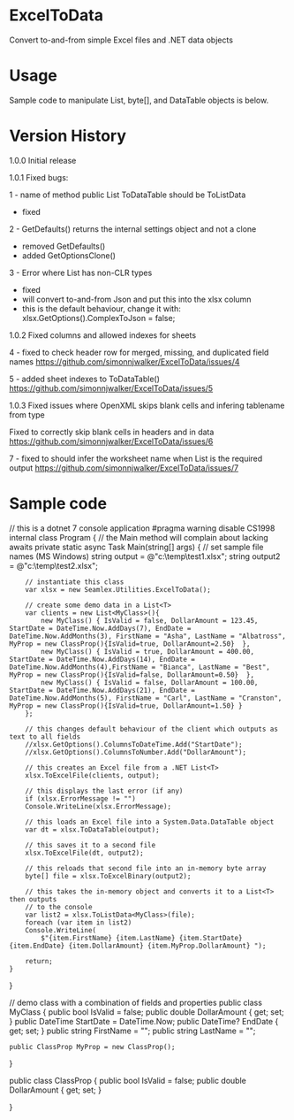 # ExcelToData
Convert to-and-from simple Excel files and .NET data objects

# Usage
Sample code to manipulate List<t>, byte[], and DataTable objects is below.

# Version History

1.0.0 Initial release

1.0.1 Fixed bugs:

1 - name of method public List<T> ToDataTable<T> should be ToListData<T>
- fixed 

2 - GetDefaults() returns the internal settings object and not a clone
- removed GetDefaults()
- added GetOptionsClone()

3 - Error where List<T> has non-CLR types
- fixed
- will convert to-and-from Json and put this into the xlsx column
- this is the default behaviour, change it with:
xlsx.GetOptions().ComplexToJson = false;

1.0.2 Fixed columns and allowed indexes for sheets

4 - fixed to check header row for merged, missing, and duplicated field names
https://github.com/simonnjwalker/ExcelToData/issues/4

5 - added sheet indexes to ToDataTable()
https://github.com/simonnjwalker/ExcelToData/issues/5


1.0.3 Fixed issues where OpenXML skips blank cells and infering tablename from type

Fixed to correctly skip blank cells in headers and in data
https://github.com/simonnjwalker/ExcelToData/issues/6

7 - fixed to should infer the worksheet name <T> when List<T> is the required output
https://github.com/simonnjwalker/ExcelToData/issues/7







# Sample code

// this is a dotnet 7 console application
#pragma warning disable CS1998
internal class Program
{
    // the Main method will complain about lacking awaits
    private static async Task Main(string[] args)
    {
        // set sample file names (MS Windows)
        string output = @"c:\temp\test1.xlsx";
        string output2 = @"c:\temp\test2.xlsx";

        // instantiate this class
        var xlsx = new Seamlex.Utilities.ExcelToData();

        // create some demo data in a List<T>
        var clients = new List<MyClass>(){
            new MyClass() { IsValid = false, DollarAmount = 123.45, StartDate = DateTime.Now.AddDays(7), EndDate = DateTime.Now.AddMonths(3), FirstName = "Asha", LastName = "Albatross", MyProp = new ClassProp(){IsValid=true, DollarAmount=2.50}  },
            new MyClass() { IsValid = true, DollarAmount = 400.00, StartDate = DateTime.Now.AddDays(14), EndDate = DateTime.Now.AddMonths(4),FirstName = "Bianca", LastName = "Best", MyProp = new ClassProp(){IsValid=false, DollarAmount=0.50}  },
            new MyClass() { IsValid = false, DollarAmount = 100.00, StartDate = DateTime.Now.AddDays(21), EndDate = DateTime.Now.AddMonths(5), FirstName = "Carl", LastName = "Cranston", MyProp = new ClassProp(){IsValid=true, DollarAmount=1.50} }
        };

        // this changes default behaviour of the client which outputs as text to all fields 
        //xlsx.GetOptions().ColumnsToDateTime.Add("StartDate");
        //xlsx.GetOptions().ColumnsToNumber.Add("DollarAmount");

        // this creates an Excel file from a .NET List<T>
        xlsx.ToExcelFile(clients, output);

        // this displays the last error (if any)
        if (xlsx.ErrorMessage != "")
        Console.WriteLine(xlsx.ErrorMessage);

        // this loads an Excel file into a System.Data.DataTable object
        var dt = xlsx.ToDataTable(output);

        // this saves it to a second file
        xlsx.ToExcelFile(dt, output2);

        // this reloads that second file into an in-memory byte array
        byte[] file = xlsx.ToExcelBinary(output2);

        // this takes the in-memory object and converts it to a List<T> then outputs
        // to the console
        var list2 = xlsx.ToListData<MyClass>(file);
        foreach (var item in list2)
        Console.WriteLine(
            $"{item.FirstName} {item.LastName} {item.StartDate} {item.EndDate} {item.DollarAmount} {item.MyProp.DollarAmount} ");

        return;
    }
}

// demo class with a combination of fields and properties
public class MyClass {
    public bool IsValid = false;
    public double DollarAmount { get; set; }
    public DateTime StartDate = DateTime.Now;
    public DateTime? EndDate { get; set; }
    public string FirstName = "";
    public string LastName = "";

    public ClassProp MyProp = new ClassProp();
    
}    

public class ClassProp {
    public bool IsValid = false;
    public double DollarAmount { get; set; }
    
}    

    
